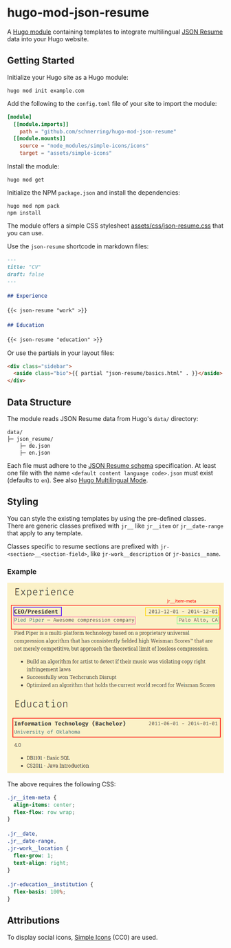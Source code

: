 # hugo-mod-json-resume

A [Hugo module](https://gohugo.io/hugo-modules/) containing templates to
integrate multilingual [JSON Resume](https://jsonresume.org/) data into your
Hugo website.

## Getting Started

Initialize your Hugo site as a Hugo module:

```shell
hugo mod init example.com
```

Add the following to the `config.toml` file of your site to import the module:

```toml
[module]
  [[module.imports]]
    path = "github.com/schnerring/hugo-mod-json-resume"
  [[module.mounts]]
    source = "node_modules/simple-icons/icons"
    target = "assets/simple-icons"
```

Install the module:

```shell
hugo mod get
```

Initialize the NPM `package.json` and install the dependencies:

```shell
hugo mod npm pack
npm install
```

The module offers a simple CSS stylesheet [assets/css/json-resume.css](./assets/css/json-resume.css)
that you can use.

Use the `json-resume` shortcode in markdown files:

```markdown
---
title: "CV"
draft: false
---

## Experience

{{< json-resume "work" >}}

## Education

{{< json-resume "education" >}}
```

Or use the partials in your layout files:

```html
<div class="sidebar">
  <aside class="bio">{{ partial "json-resume/basics.html" . }}</aside>
</div>
```

## Data Structure

The module reads JSON Resume data from Hugo's `data/` directory:

```text
data/
├─ json_resume/
    ├─ de.json
    ├─ en.json
```

Each file must adhere to the [JSON Resume schema](https://github.com/jsonresume/resume-schema/blob/master/schema.json)
specification. At least one file with the name `<default content language code>.json`
must exist (defaults to `en`). See also [Hugo Multilingual Mode](https://gohugo.io/content-management/multilingual/).

## Styling

You can style the existing templates by using the pre-defined classes. There are
generic classes prefixed with `jr__` like `jr__item` or `jr__date-range` that
apply to any template.

Classes specific to resume sections are prefixed with `jr-<section>__<section-field>`,
like `jr-work__description` or `jr-basics__name`.

### Example

![Example resume section header screenshot](./screenshots/example-resume-section-headers.png)

The above requires the following CSS:

```css
.jr__item-meta {
  align-items: center;
  flex-flow: row wrap;
}

.jr__date,
.jr__date-range,
.jr-work__location {
  flex-grow: 1;
  text-align: right;
}

.jr-education__institution {
  flex-basis: 100%;
}
```

## Attributions

To display social icons, [Simple Icons](https://simpleicons.org/) (CC0) are
used.

